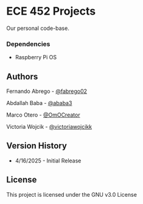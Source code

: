 # ECE 452 Projects

Our personal code-base.

### Dependencies

* Raspberry Pi OS

## Authors

Fernando Abrego - [@fabrego02](https://github.com/fabrego02)

Abdallah Baba - [@ababa3](https://github.com/ababa3)

Marco Otero - [@OmOCreator](https://github.com/OmOCreator)

Victoria Wojcik - [@victoriawojcikk](https://github.com/victoriawojcikk)

## Version History

* 4/16/2025 - Initial Release

## License

This project is licensed under the GNU v3.0 License
